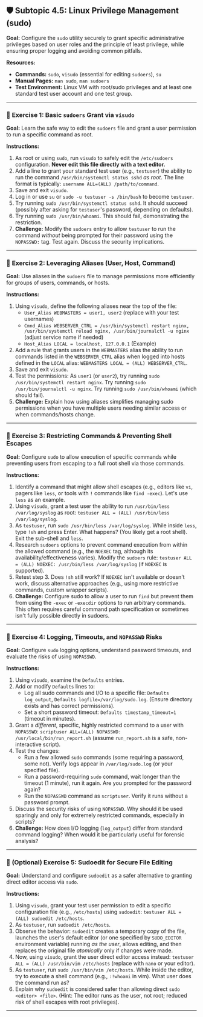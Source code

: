 ## 🛡️ Subtopic 4.5: Linux Privilege Management (sudo)

**Goal:** Configure the `sudo` utility securely to grant specific administrative privileges based on user roles and the principle of least privilege, while ensuring proper logging and avoiding common pitfalls.

**Resources:**

* **Commands:** `sudo`, `visudo` (essential for editing `sudoers`), `su`
* **Manual Pages:** `man sudo`, `man sudoers`
* **Test Environment:** Linux VM with root/sudo privileges and at least one standard test user account and one test group.

---

### 🔹 **Exercise 1: Basic `sudoers` Grant via `visudo`**

**Goal:** Learn the safe way to edit the `sudoers` file and grant a user permission to run a specific command as root.

**Instructions:**

1.  As root or using `sudo`, run `visudo` to safely edit the `/etc/sudoers` configuration. **Never edit this file directly with a text editor.**
2.  Add a line to grant your standard test user (e.g., `testuser`) the ability to run the command `/usr/bin/systemctl status sshd` *as root*. The line format is typically: `username ALL=(ALL) /path/to/command`.
3.  Save and exit `visudo`.
4.  Log in or use `su` or `sudo -u testuser -s /bin/bash` to become `testuser`.
5.  Try running `sudo /usr/bin/systemctl status sshd`. It should succeed (possibly after asking for `testuser`'s password, depending on defaults).
6.  Try running `sudo /usr/bin/whoami`. This should fail, demonstrating the restriction.
7.  **Challenge:** Modify the `sudoers` entry to allow `testuser` to run the command *without* being prompted for their password using the `NOPASSWD:` tag. Test again. Discuss the security implications.

---

### 🔹 **Exercise 2: Leveraging Aliases (User, Host, Command)**

**Goal:** Use aliases in the `sudoers` file to manage permissions more efficiently for groups of users, commands, or hosts.

**Instructions:**

1.  Using `visudo`, define the following aliases near the top of the file:
    * `User_Alias WEBMASTERS = user1, user2` (replace with your test usernames)
    * `Cmnd_Alias WEBSERVER_CTRL = /usr/bin/systemctl restart nginx, /usr/bin/systemctl reload nginx, /usr/bin/journalctl -u nginx` (adjust service name if needed)
    * `Host_Alias LOCAL = localhost, 127.0.0.1` (Example)
2.  Add a rule that grants users in the `WEBMASTERS` alias the ability to run commands listed in the `WEBSERVER_CTRL` alias when logged into hosts defined in the `LOCAL` alias: `WEBMASTERS LOCAL = (ALL) WEBSERVER_CTRL`.
3.  Save and exit `visudo`.
4.  Test the permissions: As `user1` (or `user2`), try running `sudo /usr/bin/systemctl restart nginx`. Try running `sudo /usr/bin/journalctl -u nginx`. Try running `sudo /usr/bin/whoami` (which should fail).
5.  **Challenge:** Explain how using aliases simplifies managing sudo permissions when you have multiple users needing similar access or when commands/hosts change.

---

### 🔹 **Exercise 3: Restricting Commands & Preventing Shell Escapes**

**Goal:** Configure `sudo` to allow execution of specific commands while preventing users from escaping to a full root shell via those commands.

**Instructions:**

1.  Identify a command that might allow shell escapes (e.g., editors like `vi`, pagers like `less`, or tools with `!` commands like `find -exec`). Let's use `less` as an example.
2.  Using `visudo`, grant a test user the ability to run `/usr/bin/less /var/log/syslog` as root: `testuser ALL = (ALL) /usr/bin/less /var/log/syslog`.
3.  As `testuser`, run `sudo /usr/bin/less /var/log/syslog`. While inside `less`, type `!sh` and press Enter. What happens? (You likely get a root shell). Exit the sub-shell and `less`.
4.  Research `sudoers` options to prevent command execution from within the allowed command (e.g., the `NOEXEC` tag, although its availability/effectiveness varies). Modify the `sudoers` rule: `testuser ALL = (ALL) NOEXEC: /usr/bin/less /var/log/syslog` (if `NOEXEC` is supported).
5.  Retest step 3. Does `!sh` still work? If `NOEXEC` isn't available or doesn't work, discuss alternative approaches (e.g., using more restrictive commands, custom wrapper scripts).
6.  **Challenge:** Configure sudo to allow a user to run `find` but prevent them from using the `-exec` or `-execdir` options to run arbitrary commands. This often requires careful command path specification or sometimes isn't fully possible directly in sudoers.

---

### 🔹 **Exercise 4: Logging, Timeouts, and `NOPASSWD` Risks**

**Goal:** Configure `sudo` logging options, understand password timeouts, and evaluate the risks of using `NOPASSWD`.

**Instructions:**

1.  Using `visudo`, examine the `Defaults` entries.
2.  Add or modify `Defaults` lines to:
    * Log all sudo commands and I/O to a specific file: `Defaults log_output`, `Defaults logfile=/var/log/sudo.log`. (Ensure directory exists and has correct permissions).
    * Set a short password timeout: `Defaults timestamp_timeout=1` (timeout in minutes).
3.  Grant a *different*, specific, highly restricted command to a user with `NOPASSWD`: `scriptuser ALL=(ALL) NOPASSWD: /usr/local/bin/run_report.sh` (assume `run_report.sh` is a safe, non-interactive script).
4.  Test the changes:
    * Run a few allowed `sudo` commands (some requiring a password, some not). Verify logs appear in `/var/log/sudo.log` (or your specified file).
    * Run a password-requiring `sudo` command, wait longer than the timeout (1 minute), run it again. Are you prompted for the password again?
    * Run the `NOPASSWD` command as `scriptuser`. Verify it runs without a password prompt.
5.  Discuss the security risks of using `NOPASSWD`. Why should it be used sparingly and only for extremely restricted commands, especially in scripts?
6.  **Challenge:** How does I/O logging (`log_output`) differ from standard command logging? When would it be particularly useful for forensic analysis?

---

### 🔹 **(Optional) Exercise 5: Sudoedit for Secure File Editing**

**Goal:** Understand and configure `sudoedit` as a safer alternative to granting direct editor access via `sudo`.

**Instructions:**

1.  Using `visudo`, grant your test user permission to edit a specific configuration file (e.g., `/etc/hosts`) using `sudoedit`: `testuser ALL = (ALL) sudoedit /etc/hosts`.
2.  As `testuser`, run `sudoedit /etc/hosts`.
3.  Observe the behavior: `sudoedit` creates a temporary copy of the file, launches the user's default editor (or one specified by `SUDO_EDITOR` environment variable) running *as the user*, allows editing, and then replaces the original file *atomically* only if changes were made.
4.  Now, using `visudo`, grant the user direct editor access instead: `testuser ALL = (ALL) /usr/bin/vim /etc/hosts` (replace with `nano` or your editor).
5.  As `testuser`, run `sudo /usr/bin/vim /etc/hosts`. While inside the editor, try to execute a shell command (e.g., `:!whoami` in vim). What user does the command run as?
6.  Explain why `sudoedit` is considered safer than allowing direct `sudo <editor> <file>`. (Hint: The editor runs as the user, not root; reduced risk of shell escapes with root privileges).

---